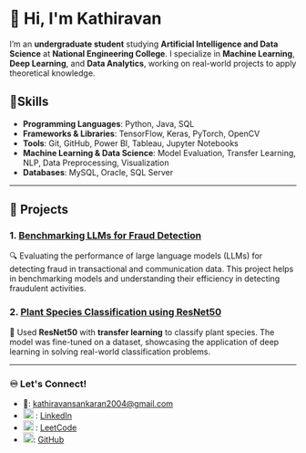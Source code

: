 # 👋 Hi, I'm Kathiravan

I’m an **undergraduate student** studying **Artificial Intelligence and Data Science** at **National Engineering College**. I specialize in **Machine Learning**, **Deep Learning**, and **Data Analytics**, working on real-world projects to apply theoretical knowledge.

## 🌟Skills

- **Programming Languages**: Python, Java, SQL
- **Frameworks & Libraries**: TensorFlow, Keras, PyTorch, OpenCV
- **Tools**: Git, GitHub, Power BI, Tableau, Jupyter Notebooks
- **Machine Learning & Data Science**: Model Evaluation, Transfer Learning, NLP, Data Preprocessing, Visualization
- **Databases**: MySQL, Oracle, SQL Server

---

## 🎯 Projects

### 1. **[Benchmarking LLMs for Fraud Detection](https://github.com/S-Kathiravan/Benchmarking-LLMs-Fraud-Detection)**
🔍 Evaluating the performance of large language models (LLMs) for detecting fraud in transactional and communication data. This project helps in benchmarking models and understanding their efficiency in detecting fraudulent activities.

### 2. **[Plant Species Classification using ResNet50](https://github.com/S-Kathiravan/Plant-Species-Classification-ResNet50)**
🌱 Used **ResNet50** with **transfer learning** to classify plant species. The model was fine-tuned on a dataset, showcasing the application of deep learning in solving real-world classification problems.

---

### ♾️ Let's Connect!

- 📩: [kathiravansankaran2004@gmail.com](mailto:kathiravansankaran2004@gmail.com)  
- <img src="https://github.com/user-attachments/assets/ddf24476-7d2f-4c54-b945-c7d1a94fab99" width="18"/> : [LinkedIn](https://www.linkedin.com/in/kathiravan28/)  
- <img src="https://github.com/user-attachments/assets/c0630b44-06c3-4343-8580-21c7fc36e1d5" width="18"/> : [LeetCode ](https://leetcode.com/u/Kathiravan_S/)  
- <img src="https://github.com/user-attachments/assets/654a9833-1820-40e9-b1ec-d840229a4890" width="18"/>: [GitHub](https://github.com/S-Kathiravan)

